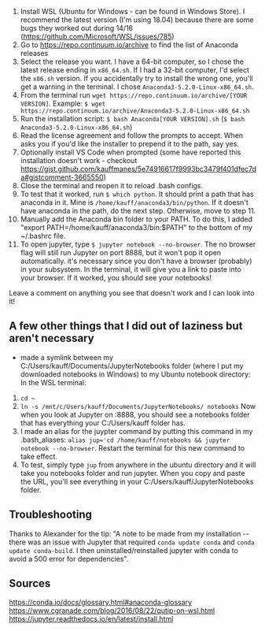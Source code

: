 
1. Install WSL (Ubuntu for Windows - can be found in Windows Store). I recommend the latest version (I'm using 18.04) because there are some bugs they worked out during 14/16 (https://github.com/Microsoft/WSL/issues/785)
2. Go to https://repo.continuum.io/archive to find the list of Anaconda releases
3. Select the release you want. I have a 64-bit computer, so I chose the latest release ending in `x86_64.sh`. If I had a 32-bit computer, I'd select the `x86.sh` version. If you accidentally try to install the wrong one, you'll get a warning in the terminal. I chose `Anaconda3-5.2.0-Linux-x86_64.sh`.
4. From the terminal run `wget https://repo.continuum.io/archive/[YOUR VERSION]`. Example: `$ wget https://repo.continuum.io/archive/Anaconda3-5.2.0-Linux-x86_64.sh`
5. Run the installation script: `$ bash Anaconda[YOUR VERSION].sh` (`$ bash Anaconda3-5.2.0-Linux-x86_64.sh`)
6. Read the license agreement and follow the prompts to accept. When asks you if you'd like the installer to prepend it to the path, say yes.
7. Optionally install VS Code when prompted (some have reported this installation doesn't work - checkout https://gist.github.com/kauffmanes/5e74916617f9993bc3479f401dfec7da#gistcomment-3665550)
8. Close the terminal and reopen it to reload .bash configs.
9. To test that it worked, run `$ which python`. It should print a path that has anaconda in it. Mine is `/home/kauff/anaconda3/bin/python`. If it doesn't have anaconda in the path, do the next step. Otherwise, move to step 11.
10. Manually add the Anaconda bin folder to your PATH. To do this, I added "export PATH=/home/kauff/anaconda3/bin:$PATH" to the bottom of my ~/.bashrc file. 
11. To open jupyter, type `$ jupyter notebook --no-browser`. The no browser flag will still run Jupyter on port 8888, but it won't pop it open automatically. it's necessary since you don't have a browser (probably) in your subsystem. In the terminal, it will give you a link to paste into your browser. If it worked, you should see your notebooks!

Leave a comment on anything you see that doesn't work and I can look into it!


## A few other things that I did out of laziness but aren't necessary
- made a symlink between my C:/Users/kauff/Documents/JupyterNotebooks folder (where I put my downloaded notebooks in Windows) to my Ubuntu notebook directory:
In the WSL terminal:
1. `cd ~`
2. `ln -s /mnt/c/Users/kauff/Documents/JupyterNotebooks/ notebooks` Now when you look at Jupyter on :8888, you should see a notebooks folder that has everything your C:/Users/kauff folder has.
3. I made an alias for the juypter command by putting this command in my .bash_aliases: `alias jup='cd /home/kauff/notebooks && jupyter notebook --no-browser`. Restart the terminal for this new command to take effect.
4. To test, simply type `jup` from anywhere in the ubuntu directory and it will take you notebooks folder and run jupyter. When you copy and paste the URL, you'll see everything in your C:/Users/kauff/JupyterNotebooks folder.

## Troubleshooting
Thanks to Alexander for the tip:
"A note to be made from my installation -- there was an issue with Jupyter that required `conda update conda` and `conda update conda-build`. I then uninstalled/reinstalled jupyter with conda to avoid a 500 error for dependencies".

## Sources
https://conda.io/docs/glossary.html#anaconda-glossary
https://www.cgranade.com/blog/2016/08/22/qutip-on-wsl.html
https://jupyter.readthedocs.io/en/latest/install.html
